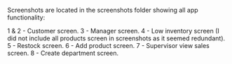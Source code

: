 Screenshots are located in the screenshots folder showing all app functionality:

1 & 2 - Customer screen.
3 - Manager screen.
4 - Low inventory screen (I did not include all products screen in screenshots as it seemed redundant).
5 - Restock screen.
6 - Add product screen.
7 - Supervisor view sales screen.
8 - Create department screen.
